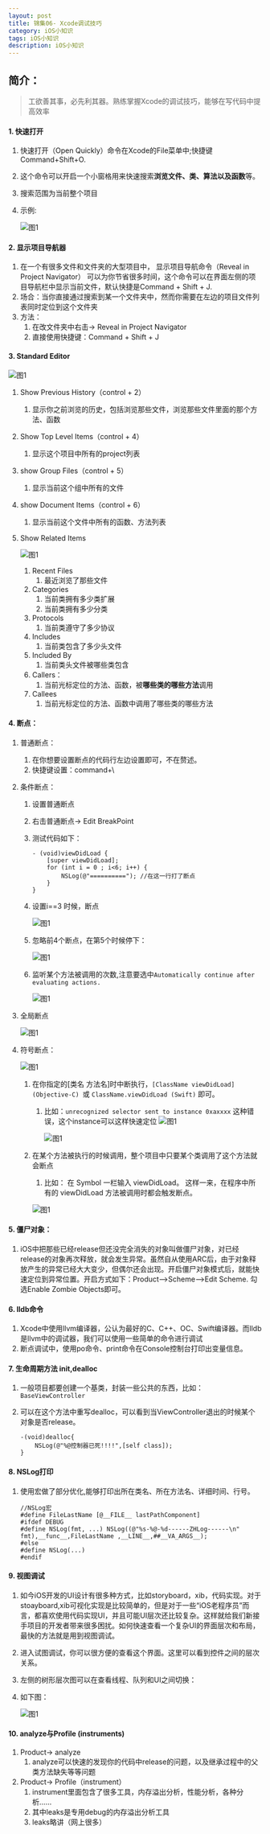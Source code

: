 ```yaml
---
layout: post
title: 锦集06- Xcode调试技巧
category: iOS小知识
tags: iOS小知识
description: iOS小知识
---
```


## 简介：
> 工欲善其事，必先利其器。熟练掌握Xcode的调试技巧，能够在写代码中提高效率

#### 1. 快速打开
1. 快速打开（Open Quickly）命令在Xcode的File菜单中;快捷键Command+Shift+O. 
2. 这个命令可以开启一个小窗格用来快速搜索**浏览文件、类、算法以及函数**等。
3. 搜索范围为当前整个项目
4. 示例:
    
    ![图1](https://raw.githubusercontent.com/zhoghua123/imgsBed/master/Xcode01.png)

#### 2. 显示项目导航器
1. 在一个有很多文件和文件夹的大型项目中， 显示项目导航命令（Reveal in Project Navigator） 可以为你节省很多时间，这个命令可以在界面左侧的项目导航栏中显示当前文件，默认快捷是Command + Shift + J.
2. 场合：当你直接通过搜索到某一个文件夹中，然而你需要在左边的项目文件列表同时定位到这个文件夹
3. 方法： 
    1. 在改文件夹中右击-> Reveal in Project Navigator
    2. 直接使用快捷键：Command + Shift + J

#### 3. Standard Editor
![图1](https://raw.githubusercontent.com/zhoghua123/imgsBed/master/Xcode02.png)

1. Show Previous History（control + 2）
    1. 显示你之前浏览的历史，包括浏览那些文件，浏览那些文件里面的那个方法、函数
2. Show Top Level Items（control + 4）
    1. 显示这个项目中所有的project列表
3. show Group Files（control + 5）
    1. 显示当前这个组中所有的文件
4. show Document Items（control + 6）
    1. 显示当前这个文件中所有的函数、方法列表
5. Show Related Items
    
    ![图1](https://raw.githubusercontent.com/zhoghua123/imgsBed/master/Xcode03.png)
    
    1. Recent Files
        1.  最近浏览了那些文件
    2. Categories
        1. 当前类拥有多少类扩展
        2. 当前类拥有多少分类
    3. Protocols
        1. 当前类遵守了多少协议
    4. Includes
        1. 当前类包含了多少头文件
    5. Included By
        1. 当前类头文件被哪些类包含
    6. Callers：
        1. 当前光标定位的方法、函数，被**哪些类的哪些方法**调用
    7. Callees
        1. 当前光标定位的方法、函数中调用了哪些类的哪些方法

#### 4. 断点：
1. 普通断点：
    1. 在你想要设置断点的代码行左边设置即可，不在赘述。
    2. 快捷键设置：command+\
2. 条件断点：
    1. 设置普通断点
    2. 右击普通断点-> Edit BreakPoint
    3. 测试代码如下：
        
        ```
        - (void)viewDidLoad {
            [super viewDidLoad];
            for (int i = 0 ; i<6; i++) {
                NSLog(@"=========="); //在这一行打了断点
            }
        }
        ```
    4. 设置i==3 时候，断点
        
        ![图1](https://raw.githubusercontent.com/zhoghua123/imgsBed/master/Xcode04.png)
        
    5. 忽略前4个断点，在第5个时候停下：
        
         ![图1](https://raw.githubusercontent.com/zhoghua123/imgsBed/master/Xcode05.png)
    
    6. 监听某个方法被调用的次数,注意要选中`Automatically continue after evaluating actions.`
        
        ![图1](https://raw.githubusercontent.com/zhoghua123/imgsBed/master/Xcode06.png)

3. 全局断点
    
    ![图1](https://raw.githubusercontent.com/zhoghua123/imgsBed/master/Xcode07.png)

4. 符号断点：
    
    ![图1](https://raw.githubusercontent.com/zhoghua123/imgsBed/master/Xcode08.png)
    
    1. 在你指定的[类名 方法名]时中断执行，`[ClassName viewDidLoad] (Objective-C) `或 `ClassName.viewDidLoad (Swift)` 即可。
        1. 比如：`unrecognized selector sent to instance 0xaxxxx` 这种错误，这个instance可以这样快速定位
            ![图1](https://raw.githubusercontent.com/zhoghua123/imgsBed/master/Xcode09.png)
            
             ![图1](https://raw.githubusercontent.com/zhoghua123/imgsBed/master/Xcode10.png)
    2. 在某个方法被执行的时候调用，整个项目中只要某个类调用了这个方法就会断点
        1. 比如： 在 Symbol 一栏输入 viewDidLoad。
这样一来，在程序中所有的 viewDidLoad 方法被调用时都会触发断点。

        ![图1](https://raw.githubusercontent.com/zhoghua123/imgsBed/master/Xcode11.png)


#### 5. 僵尸对象：
1. iOS中把那些已经release但还没完全消失的对象叫做僵尸对象，对已经release的对象再次释放，就会发生异常。虽然自从使用ARC后，由于对象释放产生的异常已经大大变少，但偶尔还会出现。开启僵尸对象模式后，就能快速定位到异常位置。开启方式如下：Product-->Scheme-->Edit Scheme. 勾选Enable Zombie Objects即可。

#### 6. lldb命令
1. Xcode中使用llvm编译器，公认为最好的C、C++、OC、Swift编译器。而lldb是llvm中的调试器，我们可以使用一些简单的命令进行调试
2. 断点调试中，使用po命令、print命令在Console控制台打印出变量信息。

#### 7. 生命周期方法 init,dealloc
1. 一般项目都要创建一个基类，封装一些公共的东西，比如：`BaseViewController`
2. 可以在这个方法中重写dealloc，可以看到当ViewController退出的时候某个对象是否release。
    
    ```
    -(void)dealloc{
        NSLog(@"%@控制器已死!!!!",[self class]);
    }
    ```

#### 8. NSLog打印
1. 使用宏做了部分优化,能够打印出所在类名、所在方法名、详细时间、行号。
    
    ```
    //NSLog宏
    #define FileLastName [@__FILE__ lastPathComponent]
    #ifdef DEBUG
    #define NSLog(fmt, ...) NSLog((@"%s-%@-%d------ZHLog------\n" fmt),__func__,FileLastName ,__LINE__,##__VA_ARGS__);
    #else
    #define NSLog(...)
    #endif

    ```

#### 9. 视图调试
1. 如今iOS开发的UI设计有很多种方式，比如storyboard，xib，代码实现。对于stoayboard,xib可视化实现是比较简单的，但是对于一些“iOS老程序员”而言，都喜欢使用代码实现UI，并且可能UI层次还比较复杂。这样就给我们新接手项目的开发者带来很多困扰。如何快速查看一个复杂UI的界面层次和布局，最快的方法就是用到视图调试。
2. 进入试图调试，你可以很方便的查看这个界面。这里可以看到控件之间的层次关系。
3. 左侧的树形层次图可以在查看线程、队列和UI之间切换：
4. 如下图：
    
    ![图1](https://raw.githubusercontent.com/zhoghua123/imgsBed/master/Xcode12.png)
   
#### 10. analyze与Profile (instruments)
1. Product-> analyze
    1. analyze可以快速的发现你的代码中release的问题，以及继承过程中的父类方法缺失等等问题
2. Product-> Profile（instrument）
    1. instrument里面包含了很多工具，内存溢出分析，性能分析，各种分析…… 
    2. 其中leaks是专用debug的内存溢出分析工具
    3. leaks略讲（网上很多）


